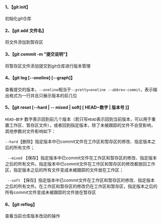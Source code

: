 #### 1、【git init】

初始化git仓库

#### 2、【git add 文件名】

将文件添加到暂存区

#### 3、【git commit -m "提交说明"】

将暂存区文件添加提交到git仓库进行版本管理

#### 4、【git log [--oneline] [--graph]】

查看提交的版本，`--oneline`相当于`--pretty=oneline --abbrev-commit`，表示输出格式为一行并且只展示版本的前几位

#### 5、【git reset [--hard | -- mixed | soft] [ HEAD~数字 | 版本号 ]】

`HEAD~数字` 数字表示回到前几个版本（若只写`HEAD`表示回到当前版本，可以用于重置工作区、暂存区文件），或者回到指定版本，除了未被跟踪的文件不会受影响，其他参数对文件影响如下：

`
--hard `【删除】指定版本中已commit文件在工作区和暂存区的修改、指定版本之后的所有文件；

`
--mixed` 【保存】指定版本中已commit文件在工作区和暂存区的修改、指定版本之后的所有文件。指定版本中已commit文件在工作区和暂存区的修改都放回工作区，指定版本之后的所有文件变成未被跟踪的文件放在工作区；

`
--soft` 【保存】指定版本中已commit文件在工作区和暂存区的修改、指定版本之后的所有文件。在工作区和暂存区的修改仍在工作区和暂存区，指定版本之后的所有commit文件变成未被跟踪的文件放在暂存区

#### 6、【git reflog】

查看当前仓库版本改动的操作
